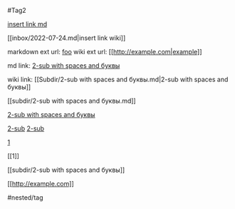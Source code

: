 #Tag2

[insert link md](subdir/2-sub.md)

[[inbox/2022-07-24.md|insert link wiki]]

markdown ext url: [foo](http://example.com)
wiki ext url: [[http://example.com|example]]

md link: [2-sub with spaces and буквы](subdir/2-sub%20with%20spaces%20and%20буквы.md)

wiki link: [[Subdir/2-sub with spaces and буквы.md|2-sub with spaces and буквы]]

[[subdir/2-sub with spaces and буквы.md]]

[2-sub with spaces and буквы](2-sub%20with%20spaces%20and%20буквы.md)

[2-sub](2-sub.md)
[2-sub](subdir/2-sub.md)

[1](1.md)

[[1]]

[[subdir/2-sub with spaces and буквы]]

[[http://example.com]]

#nested/tag
